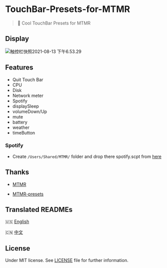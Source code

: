 # TouchBar-Presets-for-MTMR

>:apple: Cool TouchBar Presets for MTMR

## Display

![触控栏快照2021-08-13 下午6.53.29](https://cdn.jsdelivr.net/gh/Wonz5130/My-Private-ImgHost/img/%E8%A7%A6%E6%8E%A7%E6%A0%8F%E5%BF%AB%E7%85%A72021-08-13%20%E4%B8%8B%E5%8D%886.53.29.png)

## Features

- Quit Touch Bar
- CPU
- Disk
- Network meter
- Spotify
- displaySleep
- volumeDown/Up
- mute
- battery
- weather
- timeButton

### Spotify

- Create `/Users/Shared/MTMR/` folder and drop there spotify.scpt from [here](https://github.com/Wonz5130/TouchBar-Presets-for-MTMR/blob/master/spotify.scpt)

## Thanks

- [MTMR](https://github.com/Toxblh/MTMR)

- [MTMR-presets](https://github.com/Toxblh/MTMR-presets)

## Translated READMEs

🇺🇸 [English](README.md)

🇨🇳 [中文](.github/README_zh.md)

## License

Under MIT license. See [LICENSE](LICENSE) file for further information.
